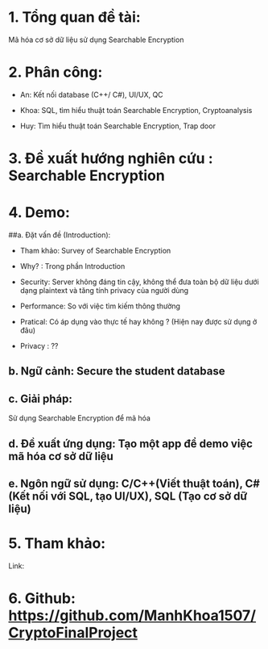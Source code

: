 # 1. Tổng quan đề tài:  
  Mã hóa cơ sở dữ liệu sử dụng Searchable Encryption

# 2. Phân công:
   + An: Kết nối database (C++/ C#), UI/UX, QC
   
   + Khoa: SQL, tìm hiểu thuật toán Searchable Encryption, Cryptoanalysis
   
   + Huy: Tìm hiểu thuật toán Searchable Encryption, Trap door

# 3. Đề xuất hướng nghiên cứu : Searchable Encryption

# 4. Demo:
  ##a. Đặt vấn đề (Introduction): 
   + Tham khảo: Survey of Searchable Encryption
   
   + Why? :  Trong phần Introduction
   
   + Security: Server không đáng tin cậy, không thể đưa toàn bộ dữ liệu dưới dạng plaintext và tăng tính privacy của người dùng 
	
   + Performance: So với việc tìm kiếm thông thường
	
   + Pratical: Có áp dụng vào thực tế hay không ? (Hiện nay được sử dụng ở đâu)
	
   + Privacy : ??
	
  ## b. Ngữ cảnh: Secure the student database
  
  ## c. Giải pháp: 

   Sử dụng Searchable Encryption để mã hóa
	
  ## d. Đề xuất ứng dụng: Tạo một app để demo việc mã hóa cơ sở dữ liệu

  ## e. Ngôn ngữ sử dụng: C/C++(Viết thuật toán), C#(Kết nối với SQL, tạo UI/UX), SQL (Tạo cơ sở dữ liệu)

# 5. Tham khảo:
   Link: 

# 6. Github: https://github.com/ManhKhoa1507/CryptoFinalProject
